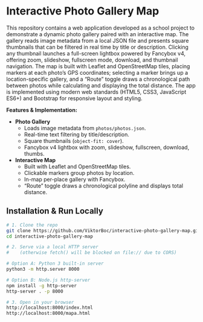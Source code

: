 # Interactive Photo Gallery Map

This repository contains a web application developed as a school project to demonstrate a dynamic photo gallery paired with an interactive map. The gallery reads image metadata from a local JSON file and presents square thumbnails that can be filtered in real time by title or description. Clicking any thumbnail launches a full-screen lightbox powered by Fancybox v4, offering zoom, slideshow, fullscreen mode, download, and thumbnail navigation. The map is built with Leaflet and OpenStreetMap tiles, placing markers at each photo’s GPS coordinates; selecting a marker brings up a location-specific gallery, and a “Route” toggle draws a chronological path between photos while calculating and displaying the total distance. The app is implemented using modern web standards (HTML5, CSS3, JavaScript ES6+) and Bootstrap for responsive layout and styling.

**Features & Implementation:**
 - **Photo Gallery**
   - Loads image metadata from `photos/photos.json`.
   - Real-time text filtering by title/description.
   - Square thumbnails (`object-fit: cover`).
   - Fancybox v4 lightbox with zoom, slideshow, fullscreen, download, thumbs.
 - **Interactive Map**
    - Built with Leaflet and OpenStreetMap tiles.
   - Clickable markers group photos by location.
   - In-map per-place gallery with Fancybox.
   - “Route” toggle draws a chronological polyline and displays total distance.

## Installation & Run Locally

```bash
# 1. Clone the repo
git clone https://github.com/ViktorBoc/interactive-photo-gallery-map.git
cd interactive-photo-gallery-map

# 2. Serve via a local HTTP server 
#    (otherwise fetch() will be blocked on file:// due to CORS)

# Option A: Python 3 built-in server
python3 -m http.server 8000

# Option B: Node.js http-server
npm install -g http-server
http-server . -p 8000

# 3. Open in your browser
http://localhost:8000/index.html
http://localhost:8000/mapa.html